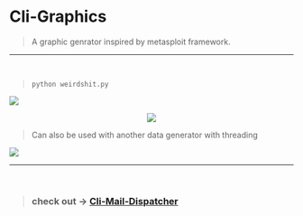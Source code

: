 # Cli-Graphics

> A graphic genrator inspired by metasploit framework.

---

<br>

>```python weirdshit.py```
<img src="https://i.imgur.com/07I36C7.gif">

<p align="center"><img src="https://readme-typing-svg.herokuapp.com?font=IBM+Plex+Mono&color=%23C4B9F8&size=35&center=true&width=1000&height=150&lines=cool+shit,+right?"/></p>

> Can also be used with another data generator with threading
<img src="https://i.imgur.com/pm2AzvG.gif">

---
<br>

>### check out -> <a href="https://github.com/SynAcktraa/Cli-Mail-Dispatcher"> Cli-Mail-Dispatcher</a>